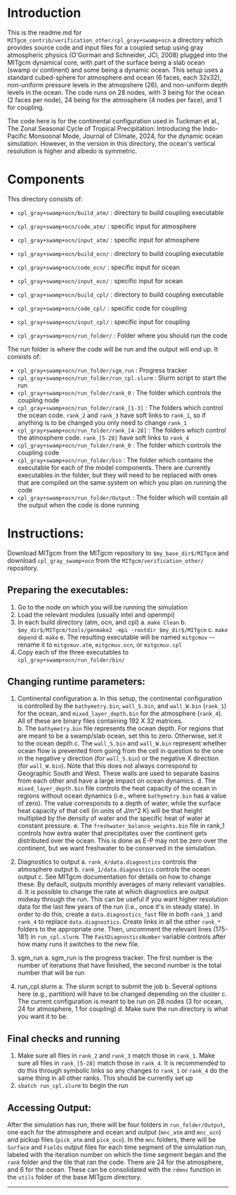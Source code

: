 # Introduction

This is the readme.md for `MITgcm_contrib/verification_other/cpl_gray+swamp+ocn` a directory which provides source code and input files for a coupled setup using gray atmospheric physics (O'Gorman and Schneider, JCl, 2008)
plugged into the MITgcm dynamical core, with part of the surface being a slab ocean (swamp or continent) and some being a dynamic ocean. This setup uses a standard cubed-sphere for atmosphere and ocean (6 faces, each 32x32), non-uniform pressure levels in the atmopshere (26), and non-uniform depth levels in the ocean. The code runs on 28 nodes, with 3 being for the ocean (2 faces per node), 24 being for the atmosphere (4 nodes per face), and 1 for coupling. 

The code here is for the continental configuration used in Tuckman et al., The Zonal Seasonal Cycle of Tropical Precipitation: Introducing the Indo-Pacific Monsoonal Mode, Journal of Climate, 2024, for the dynamic ocean simulation. However, in the version in this directory, the ocean's vertical resolution is higher and albedo is symmetric. 

# Components

This directory consists of:

* `cpl_gray+swamp+ocn/build_atm/`   : directory to build coupling executable
* `cpl_gray+swamp+ocn/code_atm/`   : specific input for atmosphere
* `cpl_gray+swamp+ocn/input_atm/`    : specific input for atmosphere

* `cpl_gray+swamp+ocn/build_ocn/`   : directory to build coupling executable
* `cpl_gray+swamp+ocn/code_ocn/`   : specific input for ocean
* `cpl_gray+swamp+ocn/input_ocn/`    : specific input for ocean

* `cpl_gray+swamp+ocn/build_cpl/`   : directory to build coupling executable
* `cpl_gray+swamp+ocn/code_cpl/`   : specific code for coupling
* `cpl_gray+swamp+ocn/input_cpl/`    : specific input for coupling

* `cpl_gray+swamp+ocn/run_folder/`  : Folder where you should run the code


The run folder is where the code will be run and the output will end up. It consists of:

* `cpl_gray+swamp+ocn/run_folder/sgm_run` : Progress tracker
* `cpl_gray+swamp+ocn/run_folder/run_cpl.slurm` : Slurm script to start the run
* `cpl_gray+swamp+ocn/run_folder/rank_0` : The folder which controls the coupling node
* `cpl_gray+swamp+ocn/run_folder/rank_[1-3]` : The folders which control the ocean code. `rank_2` and `rank_3` have soft links to `rank_1`, so if anything is to be changed you only need to change `rank_1`
* `cpl_gray+swamp+ocn/run_folder/rank_[4-28]` : The folders which control the atmosphere code. `rank_[5-28]` have soft links to `rank_4`
* `cpl_gray+swamp+ocn/run_folder/rank_0` : The folder which controls the coupling code
* `cpl_gray+swamp+ocn/run_folder/bin` : The folder which contains the executable for each of the model components. There are currently executables in the folder, but they will need to be replaced with ones that are compiled on the same system on which you plan on running the code
* `cpl_gray+swamp+ocn/run_folder/Output` : The folder which will contain all the output when the code is done running
   
 
# Instructions:

Download MITgcm from the MITgcm repository to `$my_base_dir$/MITgcm`
and download `cpl_gray_swamp+ocn` from the `MITgcm/verification_other/` repository.

## Preparing the executables:
1. Go to the node on which you will be running the simulation
2. Load the relevant modules (usually intel and openmpi)
3. In each build directory (atm, ocn, and cpl)
	a. `make Clean`
	b. `$my_dir$/MITgcm/tools/genmake2 -mpi -rootdir $my_dir$/MITgcm`
	c. `make depend`
	d. `make`
	e. The resulting executable will be named `mitgcmuv` -- rename it to `mitgcmuv.atm`, `mitgcmuv.ocn`, or `mitgcmuv.cpl`
4. Copy each of the three executables to `cpl_gray+swamp+ocn/run_folder/bin/`

## Changing runtime parameters:

1. Continental configuration
	a. In this setup, the continental configuration is controlled by the `bathymetry.bin`, `wall_S.bin`, and `wall_W.bin` (`rank_1`) for the ocean, and `mixed_layer_depth.bin` for the atmosphere (`rank_4`). All of these are binary files containing 192 X 32 matrices.  
	b. The `bathymetry.bin` file represents the ocean depth. For regions that are meant to be a swamp/slab ocean, set this to zero. Otherwise, set it to the ocean depth
	c. The `wall_S.bin` and `wall_W.bin` represent whether ocean flow is prevented from going from the cell in question to the one in the negative y direction (for `wall_S.bin`) or the negative X direction (for `wall_W.bin`). Note that this does not always correspond to Geographic South and West. These walls are used to separate basins from each other and have a large impact on ocean dynamics. 
	d. The `mixed_layer_depth.bin` file controls the heat capacity of the ocean in regions without ocean dynamics (i.e., where `bathymetry.bin` has a value of zero). The value corresponds to a depth of water, while the surface heat capacity of that cell (in units of J/m^2 K) will be that height multiplied by the density of water and the specific heat of water at constant pressure. 
	e. The `freshwater_balance_weights.bin` file in rank_1 controls how extra water that precipitates over the continent gets distributed over the ocean. This is done as E-P may not be zero over the continent, but we want freshwater to be conserved in the simulation. 

2. Diagnostics to output
	a. `rank_4/data.diagnostics` controls the atmosphere output
	b. `rank_1/data.diagnostics` controls the ocean output
	c. See MITgcm documentation for details on how to change these. By default, outputs monthly averages of many relevant variables. 
	d. It is possible to change the rate at which diagnostics are output midway through the run. This can be useful if you want higher resolution data for the last few years of the run (i.e., once it's in steady state). In order to do this, create a `data.diagnostics_fast` file in both `rank_1` and `rank_4` to replace `data.diagnostics`. Create links in all the other `rank_*` folders to the appropriate one. Then, uncomment the relevant lines (175-181) in `run_cpl.slurm`. The `FastDiagnosticsNumber` variable controls after how many runs it switches to the new file. 

3. sgm_run
	a. sgm_run is the progress tracker. The first number is the number of iterations that have finished, the second number is the total number that will be run

4. run_cpl.slurm
	a. The slurm script to submit the job
	b. Several options here (e.g., partition) will have to be changed depending on the cluster
	c. The current configuration is meant to be run on 28 nodes (3 for ocean, 24 for atmosphere, 1 for coupling)
	d. Make sure the run directory is what you want it to be. 


## Final checks and running
1. Make sure all files in `rank_2` and `rank_3` match those in `rank_1`. Make sure all files in `rank_[5-28]` match those in `rank_4`. It is recommended to do this through symbolic links so any changes to `rank_1` or `rank_4` do the same thing in all other ranks. This should be currently set up
2. `sbatch run_cpl.slurm` to begin the run


## Accessing Output:

After the simulation has run, there will be four folders in `run_folder/Output`, one each for the atmosphere and ocean and output (`mnc_atm` and `mnc_ocn`) and pickup files (`pick_atm` and `pick_ocn`). In the `mnc` folders, there will be `Surface` and `Fields` output files for each time segment of the simulation run, labeled with the iteration number on which the time segment began and the `rank` folder and the tile that ran the code. There are 24 for the atmosphere, and 6 for the ocean. These can be consolidated with the `rdmnc` function in the `utils` folder of the base MITgcm directory. 

--------------

